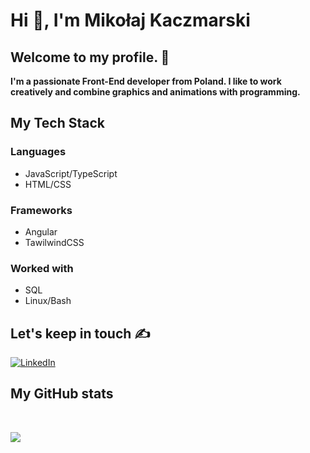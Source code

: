 # Hi 👋, I'm Mikołaj Kaczmarski

## Welcome to my profile. 🤝
**I'm a passionate Front-End developer from Poland. I like to work creatively and combine graphics and animations with programming.**

## My Tech Stack
### Languages
- JavaScript/TypeScript
- HTML/CSS
### Frameworks
- Angular
- TawilwindCSS

### Worked with
- SQL
- Linux/Bash

## Let's keep in touch ✍️
[![LinkedIn](https://img.shields.io/badge/LinkedIn-%230077B5.svg?logo=linkedin&logoColor=white)](https://linkedin.com/in/mikołaj-kaczmarski)

## My GitHub stats
<!--[](https://github-readme-stats.vercel.app/api?username=Mkaczmarski07&theme=dark&hide_border=false&include_all_commits=true&count_private=true)--><br/>
![](https://github-readme-streak-stats.herokuapp.com/?user=Mkaczmarski07&theme=dark&hide_border=false)<br/>
<!--[](https://github-readme-stats.vercel.app/api/top-langs/?username=Mkaczmarski07&theme=dark&hide_border=false&include_all_commits=true&count_private=true&layout=compact)-->
